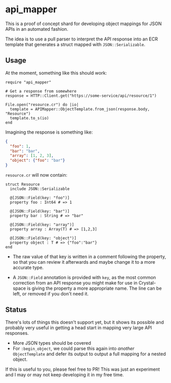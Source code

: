 # api_mapper

This is a proof of concept shard for developing object mappings for JSON APIs
in an automated fashion.

The idea is to use a pull parser to interpret the API response into an ECR
template that generates a struct mapped with `JSON::Serializable`.

## Usage

At the moment, something like this should work:

```crystal
require "api_mapper"

# Get a response from somewhere
response = HTTP::Client.get("https://some-service/api/resource/1")

File.open("resource.cr") do |io|
  template = APIMapper::ObjectTemplate.from_json(response.body, "Resource")
  template.to_s(io)
end
```

Imagining the response is something like:

```json
{
  "foo": 1,
  "bar": "bar",
  "array": [1, 2, 3],
  "object": {"foo": "bar"}
}
```

`resource.cr` will now contain:

```crystal
struct Resource
  include JSON::Serializable

  @[JSON::Field(key: "foo")]
  property foo : Int64 # => 1

  @[JSON::Field(key: "bar")]
  property bar : String # => "bar"

  @[JSON::Field(key: "array")]
  property array : Array(T) # => [1,2,3]

  @[JSON::Field(key: "object")]
  property object : T # => {"foo":"bar"}
end
```

- The raw value of that key is written in a comment following the property, so
  that you can review it afterwards and maybe change it to a more accurate type.

- A `JSON::Field` annotation is provided with `key`, as the most common
  correction from an API response you might make for use in Crystal-space is
  giving the property a more appropriate name. The line can be left, or removed
  if you don't need it.

## Status

There's lots of things this doesn't support yet, but it shows its possible and
probably very useful in getting a head start in mapping very large API responses.

- More JSON types should be covered
- For `:begin_object`, we could parse this again into *another* `ObjectTemplate`
  and defer its output to output a full mapping for a nested object.

If this is useful to you, please feel free to PR! This was just an experiment
and I may or may not keep developing it in my free time.
